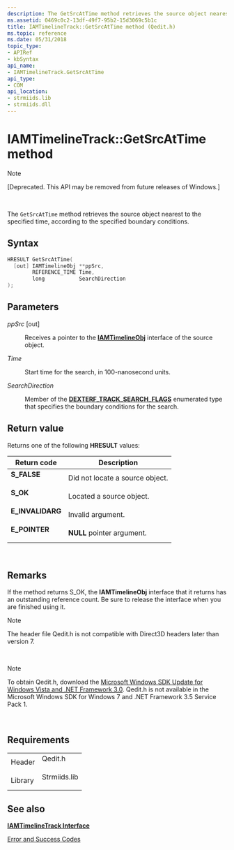 ```yaml
---
description: The GetSrcAtTime method retrieves the source object nearest to the specified time, according to the specified boundary conditions.
ms.assetid: 0469c0c2-13df-49f7-95b2-15d3069c5b1c
title: IAMTimelineTrack::GetSrcAtTime method (Qedit.h)
ms.topic: reference
ms.date: 05/31/2018
topic_type: 
- APIRef
- kbSyntax
api_name: 
- IAMTimelineTrack.GetSrcAtTime
api_type: 
- COM
api_location: 
- strmiids.lib
- strmiids.dll
---
```


# IAMTimelineTrack::GetSrcAtTime method

> [!Note]  
> \[Deprecated. This API may be removed from future releases of Windows.\]

 

The `GetSrcAtTime` method retrieves the source object nearest to the specified time, according to the specified boundary conditions.

## Syntax


```C++
HRESULT GetSrcAtTime(
  [out] IAMTimelineObj **ppSrc,
        REFERENCE_TIME Time,
        long           SearchDirection
);
```



## Parameters

<dl> <dt>

*ppSrc* \[out\]
</dt> <dd>

Receives a pointer to the [**IAMTimelineObj**](iamtimelineobj.md) interface of the source object.

</dd> <dt>

*Time* 
</dt> <dd>

Start time for the search, in 100-nanosecond units.

</dd> <dt>

*SearchDirection* 
</dt> <dd>

Member of the [**DEXTERF\_TRACK\_SEARCH\_FLAGS**](dexterf-track-search-flags.md) enumerated type that specifies the boundary conditions for the search.

</dd> </dl>

## Return value

Returns one of the following **HRESULT** values:



| Return code                                                                                  | Description                                |
|----------------------------------------------------------------------------------------------|--------------------------------------------|
| <dl> <dt>**S\_FALSE**</dt> </dl>      | Did not locate a source object.<br/> |
| <dl> <dt>**S\_OK**</dt> </dl>         | Located a source object.<br/>        |
| <dl> <dt>**E\_INVALIDARG**</dt> </dl> | Invalid argument.<br/>               |
| <dl> <dt>**E\_POINTER**</dt> </dl>    | **NULL** pointer argument.<br/>      |



 

## Remarks

If the method returns S\_OK, the **IAMTimelineObj** interface that it returns has an outstanding reference count. Be sure to release the interface when you are finished using it.

> [!Note]  
> The header file Qedit.h is not compatible with Direct3D headers later than version 7.

 

> [!Note]  
> To obtain Qedit.h, download the [Microsoft Windows SDK Update for Windows Vista and .NET Framework 3.0](https://msdn.microsoft.com/windowsvista/bb980924.aspx). Qedit.h is not available in the Microsoft Windows SDK for Windows 7 and .NET Framework 3.5 Service Pack 1.

 

## Requirements



|                    |                                                                                         |
|--------------------|-----------------------------------------------------------------------------------------|
| Header<br/>  | <dl> <dt>Qedit.h</dt> </dl>      |
| Library<br/> | <dl> <dt>Strmiids.lib</dt> </dl> |



## See also

<dl> <dt>

[**IAMTimelineTrack Interface**](iamtimelinetrack.md)
</dt> <dt>

[Error and Success Codes](error-and-success-codes.md)
</dt> </dl>

 

 





